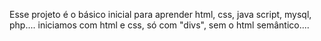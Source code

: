 Esse projeto é o básico inicial para aprender html, css, java script, mysql, php....
iniciamos com html e css, só com "divs", sem o html semântico....